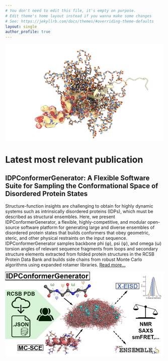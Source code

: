 ```yaml
---
# You don't need to edit this file, it's empty on purpose.
# Edit theme's home layout instead if you wanna make some changes
# See: https://jekyllrb.com/docs/themes/#overriding-theme-defaults
layout: single
author_profile: true
---
```


<img src="assets/images/idp_ensemble.png" alt="IDP ensemble" style="width:1000px;"/>

# Latest most relevant publication

## IDPConformerGenerator: A Flexible Software Suite for Sampling the Conformational Space of Disordered Protein States

Structure-function insights are challenging to obtain for highly dynamic systems
such as intrinsically disordered proteins (IDPs), which must be described as
structural ensembles. Here, we present IDPConformerGenerator, a flexible,
highly-competitive, and modular open-source software platform for generating
large and diverse ensembles of disordered protein states that builds conformers
that obey geometric, steric, and other physical restraints on the input
sequence. IDPConformerGenerator samples backbone phi (φ), psi (ψ), and omega (ω)
torsion angles of relevant sequence fragments from loops and secondary structure
elements extracted from folded protein structures in the RCSB Protein Data Bank
and builds side chains from robust Monte Carlo algorithms using expanded rotamer
libraries. [Read
more...](https://pubs.acs.org/doi/full/10.1021/acs.jpca.2c03726)

<img src="assets/images/idpconfgen_graph_abs.png" alt="IDPCG" style="width:1500px;"/>
